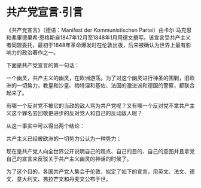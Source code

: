 # 共产党宣言·引言


《共产党宣言》（德语：Manifest der Kommunistischen Partei）由卡尔·马克思和弗里德里希·恩格斯自1847年12月至1848年1月用德文撰写。该宣言受共产主义者同盟委托，最初于1848年革命爆发时在伦敦出版，后来被确认为世界上最有影响力的政治著作之一。

下面是共产党宣言的第一句话：

一个幽灵，共产主义的幽灵，在欧洲游荡。为了对这个幽灵进行神圣的围剿，旧欧洲的一切势力，教皇和沙皇、梅特涅和基佐、法国的激进派和德国的警察，都联合起来了。

有哪一个反对党不被它的当政的敌人骂为共产党呢？又有哪一个反对党不拿共产主义这个罪名去回敬更进步的反对党人和自己的反动敌人呢？

从这一事实中可以得出两个结论：

共产主义已经被欧洲的一切势力公认为一种势力；

现在是共产党人向全世界公开说明自己的观点、自己的目的、自己的意图并且拿党自己的宣言来反驳关于共产主义幽灵的神话的时候了。

为了这个目的，各国共产党人集会于伦敦，拟定了如下的宣言，用英文、法文、德文、意大利文、弗拉芒文和丹麦文公布于世。
